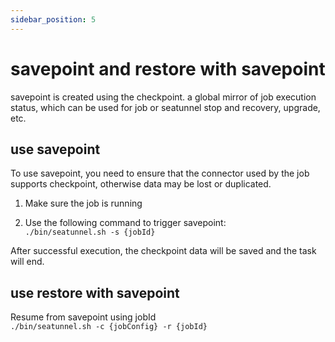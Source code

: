 ```yaml
---
sidebar_position: 5
---
```


# savepoint and restore with savepoint
savepoint is created using the checkpoint. a global mirror of job execution status, which can be used for job or seatunnel stop and recovery, upgrade, etc.

## use savepoint
To use savepoint, you need to ensure that the connector used by the job supports checkpoint, otherwise data may be lost or duplicated.  

1. Make sure the job is running  

2. Use the following command to trigger savepoint:  
   ```./bin/seatunnel.sh -s {jobId}```   

After successful execution, the checkpoint data will be saved and the task will end.

## use restore with savepoint
Resume from savepoint using jobId  
   ```./bin/seatunnel.sh -c {jobConfig} -r {jobId}```   